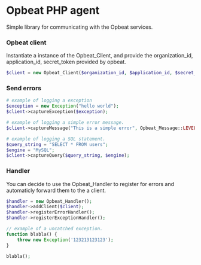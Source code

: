 # Opbeat PHP agent

Simple library for communicating with the Opbeat services. 

### Opbeat client
Instantiate a instance of the Opbeat_Client, and provide the organization_id, application_id, secret_token provided by opbeat. 

```php
$client = new Opbeat_Client($organization_id, $application_id, $secret_token);
```

### Send errors

```php
# example of logging a exception
$exception = new Exception("hello world");
$client->captureException($exception);

# example of logging a simple error message.
$client->captureMessage("This is a simple error", Opbeat_Message::LEVEL_DEBUG);

# example of logging a SQL statement.
$query_string = "SELECT * FROM users";
$engine = "MySQL";
$client->captureQuery($query_string, $engine);
```

### Handler
You can decide to use the Opbeat_Handler to register for errors and automaticly forward them to the a client.

```php
$handler = new Opbeat_Handler();
$handler->addClient($client);
$handler->registerErrorHandler();
$handler->registerExceptionHandler();

// example of a uncatched exception.
function blabla() {
    throw new Exception('123213123123');
}

blabla();

```